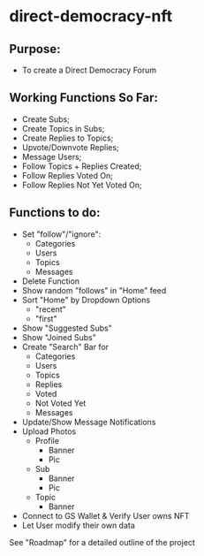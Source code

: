 # direct-democracy-nft

## Purpose:  
- To create a Direct Democracy Forum

## Working Functions So Far:
- Create Subs;
- Create Topics in Subs;
- Create Replies to Topics;
- Upvote/Downvote Replies;
- Message Users;
- Follow Topics + Replies Created;
- Follow Replies Voted On;
- Follow Replies Not Yet Voted On;

## Functions to do:
- Set "follow"/"ignore":
  - Categories
  - Users
  - Topics
  - Messages
- Delete Function
- Show random "follows" in "Home" feed
- Sort "Home" by Dropdown Options
  - "recent"
  - "first"
- Show "Suggested Subs"
- Show "Joined Subs"
- Create "Search" Bar for
  - Categories
  - Users
  - Topics
  - Replies
  - Voted
  - Not Voted Yet
  - Messages
- Update/Show Message Notifications
- Upload Photos
  - Profile
    - Banner
    - Pic
  - Sub
    - Banner
    - Pic
  - Topic
    - Banner
- Connect to GS Wallet & Verify User owns NFT
- Let User modify their own data

See "Roadmap" for a detailed outline of the project
